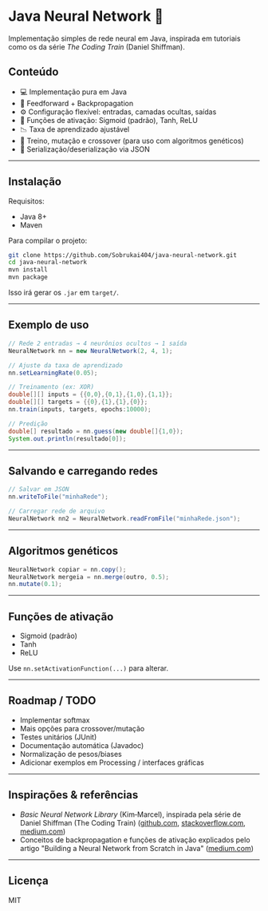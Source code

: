 # Java Neural Network 🧠

Implementação simples de rede neural em Java, inspirada em tutoriais como os da série *The Coding Train* (Daniel Shiffman).

## Conteúdo

* 💻 Implementação pura em Java
* 🔁 Feedforward + Backpropagation
* ⚙️ Configuração flexível: entradas, camadas ocultas, saídas
* 🎯 Funções de ativação: Sigmoid (padrão), Tanh, ReLU
* 📉 Taxa de aprendizado ajustável
* 💾 Treino, mutação e crossover (para uso com algoritmos genéticos)
* 📂 Serialização/deserialização via JSON

---

## Instalação

Requisitos:

* Java 8+
* Maven

Para compilar o projeto:

```bash
git clone https://github.com/Sobrukai404/java-neural-network.git
cd java-neural-network
mvn install
mvn package
```

Isso irá gerar os `.jar` em `target/`.

---

## Exemplo de uso

```java
// Rede 2 entradas → 4 neurônios ocultos → 1 saída
NeuralNetwork nn = new NeuralNetwork(2, 4, 1);

// Ajuste da taxa de aprendizado
nn.setLearningRate(0.05);

// Treinamento (ex: XOR)
double[][] inputs = {{0,0},{0,1},{1,0},{1,1}};
double[][] targets = {{0},{1},{1},{0}};
nn.train(inputs, targets, epochs:10000);

// Predição
double[] resultado = nn.guess(new double[]{1,0});
System.out.println(resultado[0]);
```

---

## Salvando e carregando redes

```java
// Salvar em JSON
nn.writeToFile("minhaRede");

// Carregar rede de arquivo
NeuralNetwork nn2 = NeuralNetwork.readFromFile("minhaRede.json");
```

---

## Algoritmos genéticos

```java
NeuralNetwork copiar = nn.copy();
NeuralNetwork mergeia = nn.merge(outro, 0.5);
nn.mutate(0.1);
```

---

## Funções de ativação

* Sigmoid (padrão)
* Tanh
* ReLU

Use `nn.setActivationFunction(...)` para alterar.

---

## Roadmap / TODO

* Implementar softmax
* Mais opções para crossover/mutação
* Testes unitários (JUnit)
* Documentação automática (Javadoc)
* Normalização de pesos/biases
* Adicionar exemplos em Processing / interfaces gráficas

---

## Inspirações & referências

* *Basic Neural Network Library* (Kim‑Marcel), inspirada pela série de Daniel Shiffman (The Coding Train) ([github.com][1], [stackoverflow.com][2], [medium.com][3])
* Conceitos de backpropagation e funções de ativação explicados pelo artigo "Building a Neural Network from Scratch in Java" ([medium.com][3])

---

## Licença

MIT

[1]: https://github.com/kim-marcel/basic_neural_network?utm_source=chatgpt.com "A very basic Java Neural Network Library. - GitHub"
[2]: https://stackoverflow.com/questions/5750061/javanns-parsing-the-created-neural-network?utm_source=chatgpt.com "java - JavaNNS - Parsing the created Neural Network - Stack Overflow"
[3]: https://medium.com/%40nirmal1067/building-a-neural-network-from-scratch-in-java-a-step-by-step-guide-4d06afc5ad1d?utm_source=chatgpt.com "Building a Neural Network from Scratch in Java - Medium"
